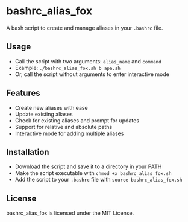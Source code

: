 # bashrc_alias_fox

A bash script to create and manage aliases in your `.bashrc` file.

## Usage

* Call the script with two arguments: `alias_name` and `command`
* Example: `./bashrc_alias_fox.sh b apa.sh`
* Or, call the script without arguments to enter interactive mode

## Features

* Create new aliases with ease
* Update existing aliases
* Check for existing aliases and prompt for updates
* Support for relative and absolute paths
* Interactive mode for adding multiple aliases

## Installation

* Download the script and save it to a directory in your PATH
* Make the script executable with `chmod +x bashrc_alias_fox.sh`
* Add the script to your `.bashrc` file with `source bashrc_alias_fox.sh`

## License

bashrc_alias_fox is licensed under the MIT License.